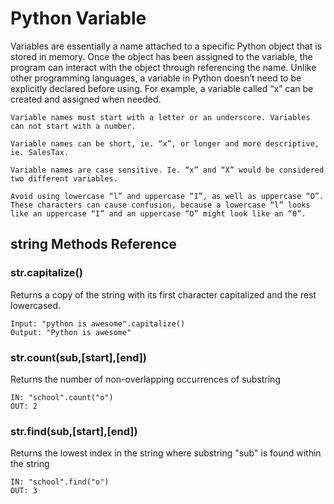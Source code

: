 # Python Variable

Variables are essentially a name attached to a specific Python object that is stored in memory. Once the object has been assigned to the variable, the program can interact with the object through referencing the name. Unlike other programming languages, a variable in Python doesn’t need to be explicitly declared before using. For example, a variable called “x” can be created and assigned when needed.

```
Variable names must start with a letter or an underscore. Variables can not start with a number.
```

```
Variable names can be short, ie. “x”, or longer and more descriptive, ie. SalesTax.
```

```
Variable names are case sensitive. Ie. “x” and “X” would be considered two different variables.
```

```
Avoid using lowercase “l” and uppercase “I”, as well as uppercase “O”. These characters can cause confusion, because a lowercase “l” looks like an uppercase “I” and an uppercase “O” might look like an “0”.
```

## string Methods Reference
### str.capitalize()

Returns a copy of the string with its first character capitalized and the rest   lowercased.

```
Input: "python is awesome".capitalize()
Output: "Python is awesome"
```
### str.count(sub,[start],[end])
Returns the number of non-overlapping occurrences of substring
```
IN: "school".count("o")
OUT: 2
```
### str.find(sub,[start],[end])
Returns the lowest index in the string where substring "sub" is found within the string
```
IN: "school".find("o")
OUT: 3
```